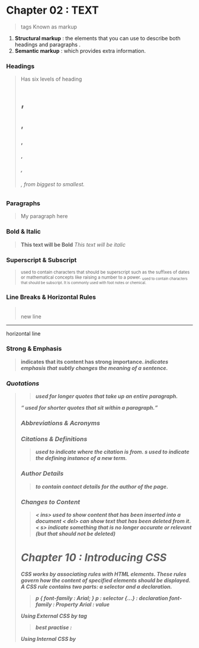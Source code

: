 # Chapter 02 : TEXT
 > tags Known as markup

1. **Structural markup** : the elements that you can use to describe both headings and paragraphs .
2. **Semantic markup** : which provides extra information.
 
### Headings
> Has six levels of heading <h1>,<h2>,<h3>,<h4>,<h5>,<h6> , from biggest to smallest.

### Paragraphs 
> <p> My paragraph here </p>

### Bold & Italic
> <b>This text will be Bold</b>
  <i>This text will be italic</i>

### Superscript & Subscript
> <sup> used to contain characters that should be superscript such as the suffixes  of dates or mathematical concepts like raising a number to a power.
  <sub> used to contain characters that should be subscript. It is commonly used with foot notes or chemical.

### Line Breaks & Horizontal Rules
> <br /> new line
  <hr /> horizontal line

### Strong & Emphasis
> <strong> indicates that its content has strong importance.
  <em> indicates emphasis that subtly changes the meaning of a sentence.

### Quotations
> <blockquote> used for longer quotes that take up an entire paragraph.
  <q>  used for shorter quotes that sit within a paragraph.


### Abbreviations & Acronyms 
> <abbr title="Acronyms">

### Citations & Definitions
> <cite> used to indicate where the citation is from.
  <dfn> s used to indicate the defining instance of a new term.

### Author Details
> <address> to contain contact details for the author of the page.

### Changes to Content
> < ins> used to show content that has been inserted into a document
  < del> can show text that has been deleted from it.
  < s> indicate something that is no longer accurate or relevant (but that should not be deleted)

# Chapter 10 : Introducing CSS
 **CSS works by associating rules with HTML elements. These rules govern how the content of specified elements should be displayed. A CSS rule contains two parts: a selector and a declaration.**
 > p { 
     font-family : Arial;
 }
 p : selector
 {...} : declaration
 font-family : Property
 Arial : value
 
**Using External CSS by <link> tag**
> best practise : <link href="css/styles.css" type="text/css" rel="stylesheet"/>

**Using Internal CSS by <style> tag**
> best practise put it inside head tag

# Chapter 2 : Basic JavaScript Instruction 

**Declare Variables** : var userName;
**Assign Variables** : userName = "malak";

**ARRAYS** : An array is a special type of variable. It doesn't just store one value; it stores a list of values.
**CREATING AN ARRAY** : var colors = new Array('white ' , 'black', 'custom');

# [CODE201](https://malakmomani.github.io/reading-notes/code201/home)
